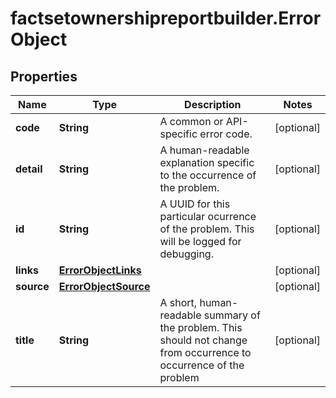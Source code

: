 # factsetownershipreportbuilder.ErrorObject

## Properties

Name | Type | Description | Notes
------------ | ------------- | ------------- | -------------
**code** | **String** | A common or API-specific error code. | [optional] 
**detail** | **String** | A human-readable explanation specific to the occurrence of the problem. | [optional] 
**id** | **String** | A UUID for this particular ocurrence of the problem.  This will be logged for debugging. | [optional] 
**links** | [**ErrorObjectLinks**](ErrorObjectLinks.md) |  | [optional] 
**source** | [**ErrorObjectSource**](ErrorObjectSource.md) |  | [optional] 
**title** | **String** | A short, human-readable summary of the problem.  This should not change from occurrence to occurrence of the problem | [optional] 


